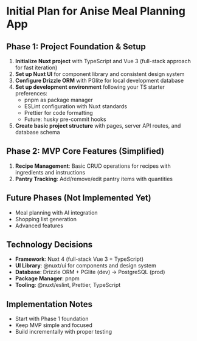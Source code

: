 # Initial Plan for Anise Meal Planning App

## Phase 1: Project Foundation & Setup
1. **Initialize Nuxt project** with TypeScript and Vue 3 (full-stack approach for fast iteration)
2. **Set up Nuxt UI** for component library and consistent design system
3. **Configure Drizzle ORM** with PGlite for local development database
4. **Set up development environment** following your TS starter preferences:
   - pnpm as package manager
   - ESLint configuration with Nuxt standards
   - Prettier for code formatting
   - Future: husky pre-commit hooks
5. **Create basic project structure** with pages, server API routes, and database schema

## Phase 2: MVP Core Features (Simplified)
1. **Recipe Management**: Basic CRUD operations for recipes with ingredients and instructions
2. **Pantry Tracking**: Add/remove/edit pantry items with quantities

## Future Phases (Not Implemented Yet)
- Meal planning with AI integration
- Shopping list generation
- Advanced features

## Technology Decisions
- **Framework**: Nuxt 4 (full-stack Vue 3 + TypeScript)
- **UI Library**: @nuxt/ui for components and design system
- **Database**: Drizzle ORM + PGlite (dev) → PostgreSQL (prod)
- **Package Manager**: pnpm
- **Tooling**: @nuxt/eslint, Prettier, TypeScript

## Implementation Notes
- Start with Phase 1 foundation
- Keep MVP simple and focused
- Build incrementally with proper testing